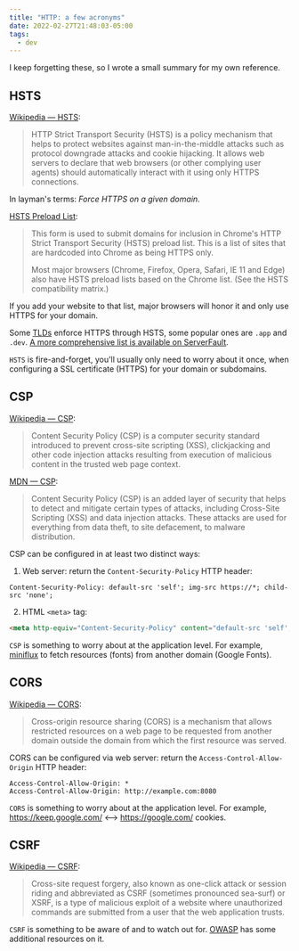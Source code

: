 ```yaml
---
title: "HTTP: a few acronyms"
date: 2022-02-27T21:48:03-05:00
tags:
  - dev
---
```


I keep forgetting these, so I wrote a small summary for my own reference.

## HSTS

[Wikipedia — HSTS](https://en.wikipedia.org/wiki/HTTP_Strict_Transport_Security):

> HTTP Strict Transport Security (HSTS) is a policy mechanism that helps to
> protect websites against man-in-the-middle attacks such as protocol downgrade
> attacks and cookie hijacking. It allows web servers to declare that web
> browsers (or other complying user agents) should automatically interact with
> it using only HTTPS connections.

In layman's terms: _Force HTTPS on a given domain_.

[HSTS Preload List](https://hstspreload.org/):

> This form is used to submit domains for inclusion in Chrome's HTTP Strict
> Transport Security (HSTS) preload list. This is a list of sites that are
> hardcoded into Chrome as being HTTPS only.
>
> Most major browsers (Chrome, Firefox, Opera, Safari, IE 11 and Edge) also
> have HSTS preload lists based on the Chrome list. (See the HSTS compatibility
> matrix.)

If you add your website to that list, major browsers will honor it and only use
HTTPS for your domain.

Some [TLDs](https://en.wikipedia.org/wiki/Top-level_domain) enforce HTTPS
through HSTS, some popular ones are `.app` and `.dev`.
[A more comprehensive list is available on ServerFault](https://serverfault.com/q/1067229/180092).

`HSTS` is fire-and-forget, you'll usually only need to worry about it once,
when configuring a SSL certificate (HTTPS) for your domain or subdomains.

## CSP

[Wikipedia — CSP](https://en.wikipedia.org/wiki/Content_Security_Policy):

> Content Security Policy (CSP) is a computer security standard introduced to
> prevent cross-site scripting (XSS), clickjacking and other code injection
> attacks resulting from execution of malicious content in the trusted web page
> context.

[MDN — CSP](https://developer.mozilla.org/en-US/docs/Web/HTTP/CSP):

> Content Security Policy (CSP) is an added layer of security that helps to
> detect and mitigate certain types of attacks, including Cross-Site Scripting
> (XSS) and data injection attacks. These attacks are used for everything from
> data theft, to site defacement, to malware distribution.

CSP can be configured in at least two distinct ways:

1. Web server: return the `Content-Security-Policy` HTTP header:

```
Content-Security-Policy: default-src 'self'; img-src https://*; child-src 'none';
```

2. HTML `<meta>` tag:

```html
<meta http-equiv="Content-Security-Policy" content="default-src 'self'; img-src https://*; child-src 'none';">
```

`CSP` is something to worry about at the application level. For example,
[miniflux](https://github.com/miniflux/v2/issues/748) to fetch resources
(fonts) from another domain (Google Fonts).

## CORS

[Wikipedia — CORS](https://en.wikipedia.org/wiki/Cross-origin_resource_sharing):

> Cross-origin resource sharing (CORS) is a mechanism that allows restricted
> resources on a web page to be requested from another domain outside the
> domain from which the first resource was served.

CORS can be configured via web server: return the `Access-Control-Allow-Origin` HTTP header:

```
Access-Control-Allow-Origin: *
Access-Control-Allow-Origin: http://example.com:8080
```

`CORS` is something to worry about at the application level. For example,
https://keep.google.com/ ⟷ https://google.com/ cookies.

## CSRF

[Wikipedia — CSRF](https://en.wikipedia.org/wiki/Cross-site_request_forgery):

> Cross-site request forgery, also known as one-click attack or session riding
> and abbreviated as CSRF (sometimes pronounced sea-surf) or XSRF, is a type of
> malicious exploit of a website where unauthorized commands are submitted from
> a user that the web application trusts.

`CSRF` is something to be aware of and to watch out for.
[OWASP](https://owasp.org/www-community/attacks/csrf) has some additional
resources on it.
